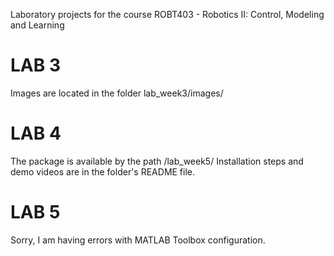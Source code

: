 Laboratory projects for the course ROBT403 - Robotics II: Control, Modeling and Learning


# LAB 3
Images are located in the folder lab_week3/images/




# LAB 4
The package is available by the path /lab_week5/
Installation steps and demo videos are in the folder's README file.


# LAB 5
Sorry, I am having errors with MATLAB Toolbox configuration.
